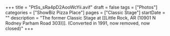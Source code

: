 +++
title = "PtSs_sRa4pD2AooWcYii.avif"
draft = false
tags = ["Photos"]
categories = ["ShowBiz Pizza Place"]
pages = ["Classic Stage"]
startDate = ""
description = "The former Classic Stage at [[Little Rock, AR (10901 N Rodney Parham Road 303)]]. (Converted in 1991, now removed, now closed)"
+++
